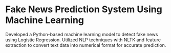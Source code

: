 # Fake News Prediction System Using Machine Learning

Developed a Python-based machine learning model to detect fake news using Logistic Regression. Utilized NLP techniques with NLTK and feature extraction to convert text data into numerical format for accurate prediction.
